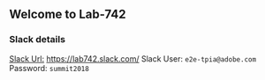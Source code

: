 ## Welcome to Lab-742 


### Slack details 

[Slack Url:](https://lab742.slack.com/) https://lab742.slack.com/
Slack User: `e2e-tpia@adobe.com`
Password: `summit2018`
